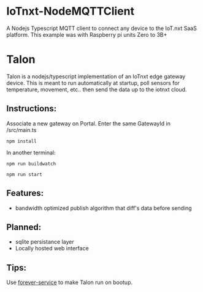 # IoTnxt-NodeMQTTClient
A Nodejs Typescript MQTT client to connect any device to the IoT.nxt SaaS platform. This example was with Raspberry pi units Zero to 3B+

Talon 
=====

Talon is a nodejs/typescript implementation of an IoTnxt edge gateway device. 
This is meant to run automatically at startup, poll sensors for temperature, movement, etc.. then send the data up to the iotnxt cloud.

Instructions:
------------

Associate a new gateway on Portal. 
Enter the same GatewayId in /src/main.ts

```
npm install
```

In another terminal:

```
npm run buildwatch
```

```
npm run start
```

Features:
---------

- bandwidth optimized publish algorithm that diff's data before sending

Planned:
--------

- sqlite persistance layer
- Locally hosted web interface

Tips:
------

Use [forever-service](https://github.com/zapty/forever-service) to make Talon run on bootup.

